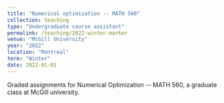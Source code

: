 ```yaml
---
title: "Numerical optimization -- MATH 560"
collection: teaching
type: "Undergraduate course assistant"
permalink: /teaching/2022-winter-marker
venue: "McGill University"
year: "2022"
location: "Montreal"
term: "Winter"
date: 2022-01-01
---
```


Graded assignments for Numerical Optimization -- MATH 560, a graduate class at McGill university.